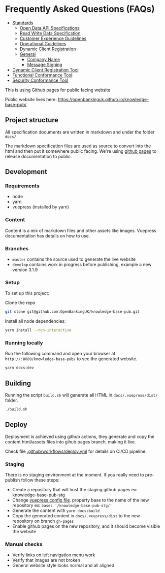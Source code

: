 # Frequently Asked Questions (FAQs)

- [Standards](./docs/standards/README.md)
  - [Open Data API Specifications](./docs/standards/open-data.md)
  - [Read Write Data Specification](./docs/standards/read-write.md)
  - [Customer Experience Guidelines](./docs/standards/ceg.md)
  - [Operational Guidelines](./docs/standards/og.md)
  - [Dynamic Client Registration](./docs/standards/dcr.md)
  - [General](./docs/standards/general/README.md)
    - [Company Name](./docs/standards/general/company-name.md)
    - [Message Signing](./docs/standards/general/message-sign.md)
- [Dynamic Client Registration Tool](./conformance-tools/dynamic-client-registration-tool/README.md)
- [Functional Conformance Tool](./conformance-tools/functional-conformance-tool/README.md)
- [Security Conformance Tool](./conformance-tools/security-conformance-tool/README.md)


This is using Github pages for public facing website

Public website lives here:
<https://openbankinguk.github.io/knowledge-base-pub/>.

## Project structure

All specification documents are written in markdown and under the folder `docs/`

The markdown specification files are used as source to convert into the html and then put it somewhere public facing. 
We're using [github pages](https://pages.github.com/) to release documentation to public.

## Development

### Requirements

- node
- yarn 
- vuepress (installed by yarn)

### Content

Content is a mix of markdown files and other assets like images. 
Vuepress documentation has details on how to use.

### Branches

- `master` contains the source used to generate the live website
- `develop` contains work in progress before publishing, example a new version 3.1.9

### Setup

To set up this project:

Clone the repo

```sh
git clone git@github.com:OpenBankingUK/knowledge-base-pub.git
```

Install all node dependencies:

```sh
yarn install --non-interactive
```

### Running locally

Run the following command and open your browser at `http://:8080/knowledge-base-pub/` to see the generated website.

```sh
yarn docs:dev
```

## Building

Running the script `build.sh` will generate all HTML in `docs/.vuepress/dist/` folder. 

```sh
./build.sh
```

## Deploy

Deployment is achieved using github actions, they generate and  copy the content html/assets files into gihub pages branch, making it live.

Check file [.github/workflows/deploy.yml](.github/workflows/deploy-production.yml) for details on CI/CD pipeline.

### Staging

There is no staging environment at the moment. If you really need to pre-publish follow these steps:

- Create a repository that will host the staging github pages ex: knowledge-base-pub-stg
- Change [vuepress config file](docs/.vuepress/config.js), property base to the name of the new repository ex:  `base: '/knowledge-base-pub-stg/'`
- Generate the content with `yarn docs:build`
- Copy the generated content in `docs/.vuepress/dist` to the new repository on branch `gh-pages`
- Enable github pages on the new repository, and it should become visible the website 

### Manual checks

- Verify links on left navigation menu work
- Verify that images are not broken 
- General website style looks normal and all aligned 
